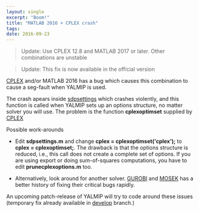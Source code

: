 ```yaml
---
layout: single
excerpt: "Boom!"
title: "MATLAB 2016 + CPLEX crash"
tags: 
date: 2016-09-23
---
```


> Update: Use CPLEX 12.8 and MATLAB 2017 or later. Other combinations are unstable

> Update: This fix is now available in the official version

[CPLEX](/solver/cplex) and/or MATLAB 2016 has a bug which causes this combination to cause a seg-fault when YALMIP is used.

The crash apears inside [sdpsettings](/command/sdpsettings) which crashes violently, and this function is called when YALMIP sets up an options structure, no matter solver you will use. The problem is the function **cplexoptimset** supplied by [CPLEX](/solver/cplex)

Possible work-arounds

* Edit **sdpsettings.m** and change **cplex = cplexoptimset('cplex');** to **cplex = cplexoptimset;**. The drawback is that the options structure is reduced, i.e., this call does not create a complete set of options. If you are using export or doing sum-of-squares computations, you have to edit **prunecplexoptions.m** too.

* Alternatively, look around for another solver. [GUROBI](/solver/gurobi) and [MOSEK](/solver/mosek) has a better history of fixing their critical bugs rapidly.

An upcoming patch-release of YALMIP will try to code around these issues (temporary fix already available in [develop](https://github.com/yalmip/YALMIP/archive/develop.zip) branch.)
